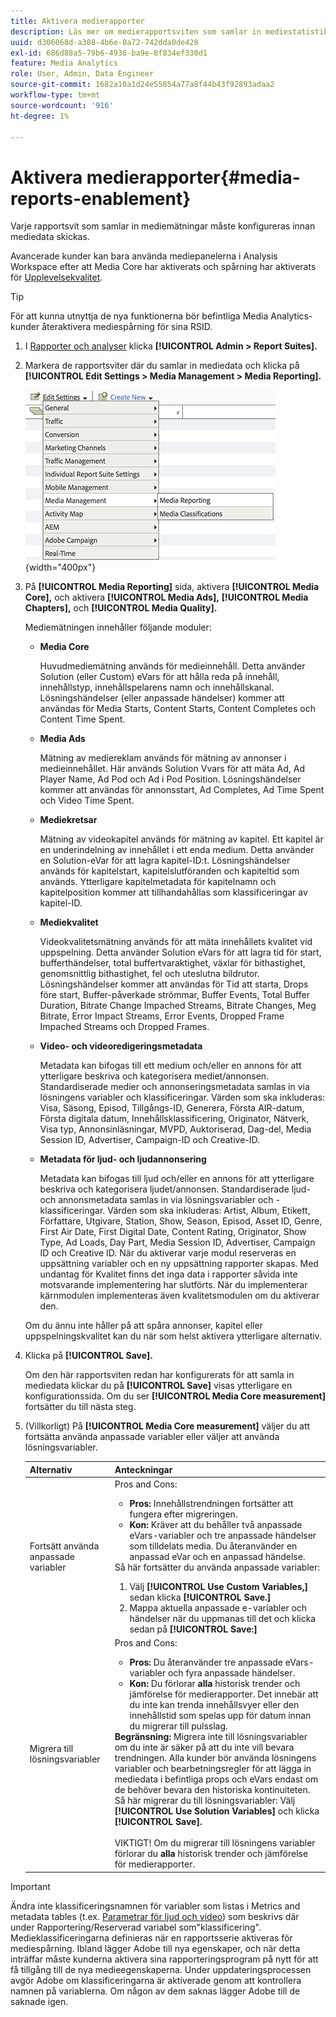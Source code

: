 ```yaml
---
title: Aktivera medierapporter
description: Läs mer om medierapportsviten som samlar in mediestatistik.  Följ de här stegen för att konfigurera medierapporter innan mediedata skickas.
uuid: d306068d-a308-4b6e-8a72-742dda0de428
exl-id: 686d88a5-79b6-4936-ba9e-8f834ef330d1
feature: Media Analytics
role: User, Admin, Data Engineer
source-git-commit: 1682a10a1d24e55854a77a8f44b43f92893adaa2
workflow-type: tm+mt
source-wordcount: '916'
ht-degree: 1%

---
```


# Aktivera medierapporter{#media-reports-enablement}

Varje rapportsvit som samlar in mediemätningar måste konfigureras innan mediedata skickas.

Avancerade kunder kan bara använda mediepanelerna i Analysis Workspace efter att Media Core har aktiverats och spårning har aktiverats för [Upplevelsekvalitet](https://experienceleague.adobe.com/docs/media-analytics/using/sdk-implement/track-qos/track-qos-overview.html?lang=en).

>[!TIP]
>
>För att kunna utnyttja de nya funktionerna bör befintliga Media Analytics-kunder återaktivera mediespårning för sina RSID.

1. I [Rapporter och analyser](https://my.omniture.com/login/) klicka **[!UICONTROL Admin > Report Suites].**
1. Markera de rapportsviter där du samlar in mediedata och klicka på **[!UICONTROL Edit Settings > Media Management > Media Reporting].**

   ![](assets/media-reporting.png){width=&quot;400px&quot;}

1. På **[!UICONTROL Media Reporting]** sida, aktivera **[!UICONTROL Media Core],** och aktivera **[!UICONTROL Media Ads],** **[!UICONTROL Media Chapters],** och **[!UICONTROL Media Quality].**

   Mediemätningen innehåller följande moduler:

   * **Media Core**

      Huvudmediemätning används för medieinnehåll. Detta använder Solution (eller Custom) eVars för att hålla reda på innehåll, innehållstyp, innehållspelarens namn och innehållskanal. Lösningshändelser (eller anpassade händelser) kommer att användas för Media Starts, Content Starts, Content Completes och Content Time Spent.

   * **Media Ads**

      Mätning av mediereklam används för mätning av annonser i medieinnehållet. Här används Solution Vvars för att mäta Ad, Ad Player Name, Ad Pod och Ad i Pod Position. Lösningshändelser kommer att användas för annonsstart, Ad Completes, Ad Time Spent och Video Time Spent.

   * **Mediekretsar**

      Mätning av videokapitel används för mätning av kapitel. Ett kapitel är en underindelning av innehållet i ett enda medium. Detta använder en Solution-eVar för att lagra kapitel-ID:t. Lösningshändelser används för kapitelstart, kapitelslutföranden och kapiteltid som används. Ytterligare kapitelmetadata för kapitelnamn och kapitelposition kommer att tillhandahållas som klassificeringar av kapitel-ID.

   * **Mediekvalitet**

      Videokvalitetsmätning används för att mäta innehållets kvalitet vid uppspelning. Detta använder Solution eVars för att lagra tid för start, bufferthändelser, total buffertvaraktighet, växlar för bithastighet, genomsnittlig bithastighet, fel och uteslutna bildrutor. Lösningshändelser kommer att användas för Tid att starta, Drops före start, Buffer-påverkade strömmar, Buffer Events, Total Buffer Duration, Bitrate Change Impached Streams, Bitrate Changes, Meg Bitrate, Error Impact Streams, Error Events, Dropped Frame Impached Streams och Dropped Frames.

   * **Video- och videoredigeringsmetadata**

      Metadata kan bifogas till ett medium och/eller en annons för att ytterligare beskriva och kategorisera mediet/annonsen. Standardiserade medier och annonseringsmetadata samlas in via lösningens variabler och klassificeringar. Värden som ska inkluderas: Visa, Säsong, Episod, Tillgångs-ID, Generera, Första AIR-datum, Första digitala datum, Innehållsklassificering, Originator, Nätverk, Visa typ, Annonsinläsningar, MVPD, Auktoriserad, Dag-del, Media Session ID, Advertiser, Campaign-ID och Creative-ID.

   * **Metadata för ljud- och ljudannonsering**

      Metadata kan bifogas till ljud och/eller en annons för att ytterligare beskriva och kategorisera ljudet/annonsen. Standardiserade ljud- och annonsmetadata samlas in via lösningsvariabler och -klassificeringar. Värden som ska inkluderas: Artist, Album, Etikett, Författare, Utgivare, Station, Show, Season, Episod, Asset ID, Genre, First Air Date, First Digital Date, Content Rating, Originator, Show Type, Ad Loads, Day Part, Media Session ID, Advertiser, Campaign ID och Creative ID.
   När du aktiverar varje modul reserveras en uppsättning variabler och en ny uppsättning rapporter skapas. Med undantag för Kvalitet finns det inga data i rapporter såvida inte motsvarande implementering har slutförts. När du implementerar kärnmodulen implementeras även kvalitetsmodulen om du aktiverar den.

   Om du ännu inte håller på att spåra annonser, kapitel eller uppspelningskvalitet kan du när som helst aktivera ytterligare alternativ.

1. Klicka på **[!UICONTROL Save].**

   Om den här rapportsviten redan har konfigurerats för att samla in mediedata klickar du på **[!UICONTROL Save]** visas ytterligare en konfigurationssida. Om du ser **[!UICONTROL Media Core measurement]** fortsätter du till nästa steg.

1. (Villkorligt) På **[!UICONTROL Media Core measurement]** väljer du att fortsätta använda anpassade variabler eller väljer att använda lösningsvariabler.

   | Alternativ | Anteckningar |
   | --- | --- |
   | Fortsätt använda anpassade variabler | Pros and Cons:<ul> <li> **Pros:** Innehållstrendningen fortsätter att fungera efter migreringen. </li> <li> **Kon:** Kräver att du behåller två anpassade eVars-variabler och tre anpassade händelser som tilldelats media. Du återanvänder en anpassad eVar och en anpassad händelse. </li> </ul> Så här fortsätter du använda anpassade variabler: <ol> <li>Välj **[!UICONTROL Use Custom Variables,]** sedan klicka **[!UICONTROL Save.]** </li> <li>Mappa aktuella anpassade e-variabler och händelser när du uppmanas till det och klicka sedan på **[!UICONTROL Save:]** </li> </ol> |
   | Migrera till lösningsvariabler | Pros and Cons:<ul> <li> **Pros:** Du återanvänder tre anpassade eVars-variabler och fyra anpassade händelser. </li> <li> **Kon:** Du förlorar **alla** historisk trender och jämförelse för medierapporter. Det innebär att du inte kan trenda innehållsvyer eller den innehållstid som spelas upp för datum innan du migrerar till pulsslag. </li> </ul> **Begränsning:**  Migrera inte till lösningsvariabler om du inte är säker på att du inte vill bevara trendningen. Alla kunder bör använda lösningens variabler och bearbetningsregler för att lägga in mediedata i befintliga props och eVars endast om de behöver bevara den historiska kontinuiteten. Så här migrerar du till lösningsvariabler: Välj **[!UICONTROL Use Solution Variables]** och klicka **[!UICONTROL Save].** <br><br> VIKTIGT! Om du migrerar till lösningens variabler förlorar du **alla** historisk trender och jämförelse för medierapporter. |

>[!IMPORTANT]
>
>Ändra inte klassificeringsnamnen för variabler som listas i Metrics and metadata tables (t.ex. [Parametrar för ljud och video](/help/metrics-and-metadata/audio-video-parameters.md)) som beskrivs där under Rapportering/Reserverad variabel som&quot;klassificering&quot;. Medieklassificeringarna definieras när en rapportsserie aktiveras för mediespårning. Ibland lägger Adobe till nya egenskaper, och när detta inträffar måste kunderna aktivera sina rapporteringsprogram på nytt för att få tillgång till de nya medieegenskaperna. Under uppdateringsprocessen avgör Adobe om klassificeringarna är aktiverade genom att kontrollera namnen på variablerna. Om någon av dem saknas lägger Adobe till de saknade igen.
